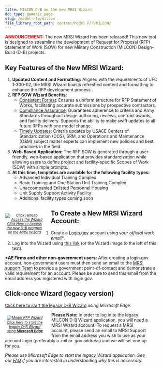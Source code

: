 ```yaml
---
title: MILCON D-B on the new MRSI Wizard
doc_type: generic_page
slug: /model-rfp/milcon
file_library_root_path: content/Model RFP/MILCON/
---
```

<span style="color:red">**ANNOUNCEMENT:**</span>  The new MRSI Wizard has been released!  This new tool is designed to streamline the development of Request for Proposal (RFP) Statement of Work (SOW) for new Military Construction (MILCON) Design-Build (D-B) projects. <br />

## Key Features of the New MRSI Wizard:
<div>
  <ol>
    <li>
      <b>Updated Content and Formatting:</b>  Aligned with the requirements of UFC 1-300-02, the MRSI Wizard boasts refreshed content and formatting to enhance the RFP development process.
    </li>
    <li>
      <b>RFP SOW Wizard Benefits:</b>
      <ul>
        <li>
          <u>Consistent Format</u>: Ensures a uniform structure for RFP Statement of Works, facilitating accurate submissions by prospective contractors.
        </li>
        <li>
          <u>Compliance Assurance</u>: Guarantees adherence to criteria and Army Standards throughout design authoring, reviews, contract awards, and facility delivery. Supports the ability to make swift updates to all future RFPs with one model change.
        </li>
        <li>
          <u>Timely Updates</u>: Criteria updates by USACE Centers of Standardization (COS), SRM, and Operations and Maintenance (O&M) subject matter experts can implement new policies and best practices in the field.
        </li>
      </ul>
    </li>
    <li>
      <b>Web-Based Application:</b>  The RFP SOW is generated through a user-friendly, web-based application that provides standardization while allowing users to define project and facility-specific Scopes of Work (SOW) with simple prompts.
    </li>
    <li>
      <b>At this time, templates are available for the following facility types:</b>
      <ul>
        <li>
            Advanced Individual Training Complex
        </li>
        <li>
            Basic Training and One Station Unit Training Complex
        </li>
        <li>
            Unaccompanied Enlisted Personnel Housing
        </li>
        <li>
            Unit Supply Support Activity Facility
        </li>
        <li>
            Additional facility types coming soon
        </li>
      </ul>
    </li>
  </ol>
</div>

<div>
  <div style="width: 128px; float: left; margin: 1em 2em 1em 0; font-style: italic; font-size:smaller; text-align:center;">
    <a href="https://wizards.mrsi.erdc.dren.mil/"><img src="/admin/images/uploads/mbp-wizard-256x256.png" alt="Click Here to Access the Wizard"/>Click Here to Access the new D-B program on the MRSI Wizard</a>
  </div>

## To Create a New MRSI Wizard Account:
1. Create a <a href="https://secure.login.gov/sign_up/enter_email" target="_blank">Login.gov</a> account _using your official work email*_.
2. Log into the Wizard using <a href="https://wizards.mrsi.erdc.dren.mil/">this link</a> (or the Wizard image to the left of this text).

<b>*AE Firms and other non-government users:</b> After creating a login.gov account, non-government users must then send an email to the [MRSI support Team](mailto:mrsi_support@usace.army.mil?subject=MILCON-DB%20Support%20) to provide a government point-of-contact and demonstrate a valid requirement for an account. Please be sure to send this email from the email address you registered with login.gov.
</div>

## Click-once Wizard (legacy version)
[Click here to start the legacy D-B Wizard](https://rfpwizard.mrsi.erdc.dren.mil/wizards/mbpw/Client/MTApp.application) _using Microsoft Edge._
  
<div style="float: none; margin: 1em 2em 5em 0;">
  <div style="width: 130px; float: left; margin: 1em 2em 0 0; font-style: italic; font-size:smaller; text-align:center;">
    <a href="https://rfpwizard.mrsi.erdc.dren.mil/wizards/mbpw/Client/MTApp.application"><img src="/admin/images/uploads/mbp-wizard-256x256.png"/ alt="Model RFP Wizard">Click here to start the legacy D-B Wizard using <b>Microsoft Edge</b></a>
  </div>
  <b>Please Note:</b> In order to log in to the legacy MILCON D-B Wizard application, you will need a MRSI Wizard account. To request a MRSI account, please send an email to MRSI Support from the email address you wish to use as your account login (preferably a .mil or .gov address) and we will set one up for you.<br />

  _Please use Microsoft Edge to start the legacy Wizard application. See our <a href="../mrsi/faq">FAQ</a> if you are interested in understanding why this is necessary._<br />
</div>

